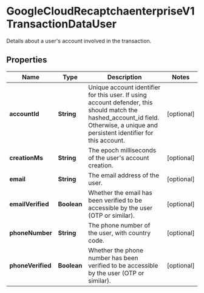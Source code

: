 

# GoogleCloudRecaptchaenterpriseV1TransactionDataUser

Details about a user's account involved in the transaction.

## Properties

| Name | Type | Description | Notes |
|------------ | ------------- | ------------- | -------------|
|**accountId** | **String** | Unique account identifier for this user. If using account defender, this should match the hashed_account_id field. Otherwise, a unique and persistent identifier for this account. |  [optional] |
|**creationMs** | **String** | The epoch milliseconds of the user&#39;s account creation. |  [optional] |
|**email** | **String** | The email address of the user. |  [optional] |
|**emailVerified** | **Boolean** | Whether the email has been verified to be accessible by the user (OTP or similar). |  [optional] |
|**phoneNumber** | **String** | The phone number of the user, with country code. |  [optional] |
|**phoneVerified** | **Boolean** | Whether the phone number has been verified to be accessible by the user (OTP or similar). |  [optional] |



